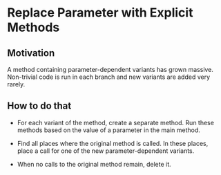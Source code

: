 # Replace Parameter with Explicit Methods
## Motivation
A method containing parameter-dependent variants has grown massive. Non-trivial code is run in each branch and new variants are added very rarely.

## How to do that 
* For each variant of the method, create a separate method. Run these methods based on the value of a parameter in the main method.

* Find all places where the original method is called. In these places, place a call for one of the new parameter-dependent variants.

* When no calls to the original method remain, delete it.